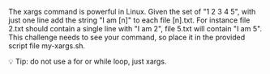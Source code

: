The xargs command is powerful in Linux. Given the set of "1 2 3 4 5", with just one line add the string "I am [n]" to each file [n].txt. For instance file 2.txt should contain a single line with "I am 2", file 5.txt will contain "I am 5". This challenge needs to see your command, so place it in the provided script file my-xargs.sh.

💡 Tip: do not use a for or while loop, just xargs.